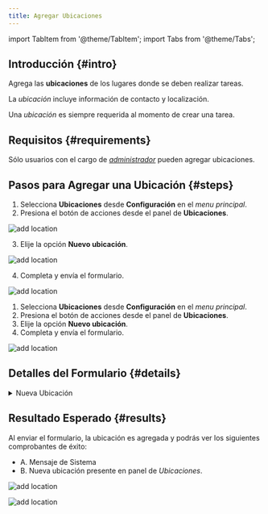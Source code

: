```yaml
---
title: Agregar Ubicaciones
---
```


import TabItem from '@theme/TabItem';
import Tabs from '@theme/Tabs';


## Introducción {#intro}
Agrega las **ubicaciones** de los lugares donde se deben realizar tareas. 

La _ubicación_ incluye información de contacto y localización.

Una _ubicación_ es siempre requerida al momento de crear una tarea.

## Requisitos {#requirements}
Sólo usuarios con el cargo de [_administrador_](/docs/products/forms/configuration/users/user_types#admin) pueden agregar ubicaciones.

## Pasos para Agregar una Ubicación {#steps}

<Tabs>
<TabItem value="desktop" label="Escritorio" default>

1. Selecciona **Ubicaciones** desde **Configuración** en el _menu principal_.
2. Presiona el botón de acciones desde el panel de **Ubicaciones**.

<div className="img_sizing">

![add location](/img/productos_es/product_forms_locations_01.png)

</div>

3. Elije la opción **Nuevo ubicación**.

<div className="img_sizing">

![add location](/img/productos_es/product_forms_locations_02.png)

</div>

4. Completa y envía el formulario.

<div className="img_sizing">

![add location](/img/productos_es/product_forms_locations_03.png)

</div>

</TabItem>
<TabItem value="mobile" label="Versión Móvil" default>

1. Selecciona **Ubicaciones** desde **Configuración** en el _menu principal_.
2. Presiona el botón de acciones desde el panel de **Ubicaciones**.
3. Elije la opción **Nuevo ubicación**.
4. Completa y envía el formulario.

<div className="img_sizing">

![add location](/img/productos_es/product_forms_locations_01m.png)

</div>

</TabItem>
</Tabs>


## Detalles del Formulario {#details}

<details>
<summary>Nueva Ubicación</summary>
<div className="container">
<div className="row">
<div className="col col--6">

<div className="img_sizing_narrow padding-vert--lg">

![add location](/img/productos_es/product_forms_locations_04.png)

</div>
</div>
<div className="col col--6">

- **<span className="badge badge--danger">1.</span> Nombre de la ubicación**: Este nombre representará la ubicación en todos los formularios.
- **<span className="badge badge--danger">2.</span> Ingresa ubicación en el mapa**: Escribe la dirección, indica en el mapa o utiliza la ubicación GPS actual.
- **<span className="badge badge--danger">3.</span> Nombre o Razón Social**: Este el nombre de la persona o empresa responsable de la ubicación.
- **<span className="badge badge--danger">4.</span> Correo electrónico**: El correo electrónico de la persona o empresa responsable de la ubicación. Al completar una tarea, se puede enviar automáticamente a este correo un PDF con el resumen de la tarea.
- **<span className="badge badge--danger">5.</span> Teléfono**: Número telefónico de la persona o empresa responsable de la ubicación. Sólo para uso de referencia.
- **<span className="badge badge--danger">6.</span> Enviar**: Al enviar el formulario, la ubicación es agregada a la base de datos y puede ser utilizada al [crear tareas](/docs/products/forms/tasks/task_create).

</div>

</div>
</div>
</details>


## Resultado Esperado {#results}
Al enviar el formulario, la ubicación es agregada y podrás ver los siguientes comprobantes de éxito:

- A. Mensaje de Sistema
- B. Nueva ubicación presente en panel de _Ubicaciones_.


<Tabs>
<TabItem value="desktop" label="Escritorio" default>

<div className="img_sizing">

![add location](/img/productos_es/product_forms_locations_05.png)

</div>

</TabItem>
<TabItem value="mobile" label="Versión Móvil" default>

<div className="img_sizing_small">

![add location](/img/productos_es/product_forms_locations_05m.png)

</div>
</TabItem>
</Tabs>
